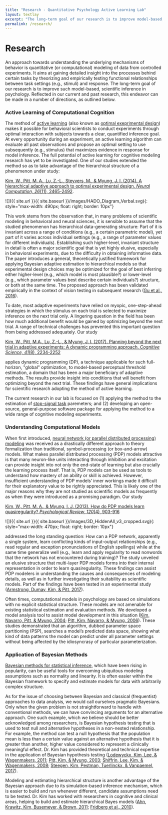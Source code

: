 ```yaml
---
title: "Research - Quantitative Psychology Active Learning Lab"
layout: textlay
excerpt: "The long-term goal of our research is to improve model-based, scientific inference in psychology."
permalink: /research/
---
```


# Research

An approach towards understanding the underlying mechanisms of behavior is quantitative (or computational) modeling of data from controlled experiments. It aims at gaining detailed insight into the processes behind certain tasks by theorizing and empirically testing functional relationships between task settings (e.g., stimuli) and response. The long-term goal of our research is to improve such model-based, scientific inference in psychology. Reflected in our current and past research, this endeavor can be made in a number of directions, as outlined below.

### Active Learning of Computational Cognition

The method of [active learning](https://en.wikipedia.org/wiki/Active_learning_(machine_learning)) (also known as [optimal exeprimental design](https://en.wikipedia.org/wiki/Optimal_design)) makes it possible for behavioral scientists to conduct experiments through optimal interaction with subjects towards a clear, quantified inference goal. At every opportunity during an experiment, an active learning algorithm can evaluate all past observations and propose an optimal setting to use subsequently (e.g., stimulus) that maximizes evidence in response for model inference. The full potential of active learning for cognitive modeling research has yet to be investigated. One of our studies extended the method so as to take advantage of the hierarchical structure of a phenomenon under study:

[Kim, W., Pitt, M. A., Lu, Z.-L., Steyvers, M., & Myung, J. I. (2014). A hierarchical adaptive approach to optimal experimental design. *Neural Computation, 26*(11), 2465-2492](https://www.mitpressjournals.org/doi/abs/10.1162/NECO_a_00654).

![]({{ site.url }}{{ site.baseurl }}/images/HADO_Diagram_Verbal.svg){: style="max-width: 490px; float: right; border: 10px"}

This work stems from the observation that, in many problems of scientific modeling in behavioral and neural sciences, it is sensible to assume that the studied phenomenon has hierarchical data-generating structure: Part of it is invariant across a range of conditions (e.g., a certain parametric model), yet part of it varies across individual settings (e.g., a range of parameter values for different individuals). Establishing such higher-level, invariant structure in detail is often a major scientific goal that is yet highly elusive, especially in behavioral experiments, due to the difficulty in obtaining informative data. The paper introduces a general, theoretically justified framework for applying Bayesian adaptive estimation to hierarchical models so that experimental design choices may be optimized for the goal of best inferring either higher-level (e.g., which model is most plausible?) or lower-level (e.g., which parameter values best describe certain individuals?) structure, or both at the same time. The proposed approach has been validated empirically in the context of vision testing in subsequent research ([Gu et al., 2016](http://jov.arvojournals.org/article.aspx?articleid=2516884)). 

To date, most adaptive experiments have relied on myopic, one-step-ahead strategies in which the stimulus on each trial is selected to maximize inference on the next trial only. A lingering question in the field has been how much additional benefit would
be gained by optimizing beyond the next trial. A range of technical challenges has prevented this important question from being addressed adequately. Our study

[Kim, W., Pitt, M.A., Lu, Z.-L., & Myung, J. I. (2017). Planning beyond the next trial in adaptive experiments: A dynamic programming approach. *Cognitive Science, 41*(8), 2234-2252](http://onlinelibrary.wiley.com/doi/10.1111/cogs.12467/full)

applies dynamic programming (DP), a technique applicable for such full-horizon, "global" optimization, to model-based perceptual
threshold estimation, a domain that has been a major beneficiary of adaptive methods. The results provide insight into conditions that will benefit from optimizing beyond the next trial. These findings have general implications for scientific research adopting the method of active learning.

The current research in our lab is focused on (1) applying the method to the estimation of [stop-signal task](http://www.cambridgecognition.com/cantab/cognitive-tests/executive-function/stop-signal-task-sst/) paremeters; and (2) developing an open-source, general-purpose software package for applying the method to a wide range of cognitive modeling experiments. 

### Understanding Computational Models

When first introduced, [neural network (or parallel distributed processing) modeling](https://en.wikipedia.org/wiki/Connectionism) was received as a drastically different approach to theory formalization than traditional, symbol-processing (or box-and-arrow) models. What makes parallel distributed processing (PDP) models attractive is that many neuron-like units interacting through inhibition and excitation can provide insight into not only the end-state of learning but also crucially the learning process itself. That is, PDP models can be used as tools to understand how mastery of an ability or skill is achieved. However, insufficient understanding of PDP models’ inner workings made it difficult for their explanatory value to be rightly appreciated. This is likely one of the major reasons why they are not studied as scientific models as frequently as when they were introduced as a promising paradigm. Our study

[Kim, W., Pitt, M. A., & Myung, I. J. (2013). How do PDP models learn quasiregularity? *Psychological Review, 120*(4), 903-916](http://psycnet.apa.org/record/2013-31538-001)

![]({{ site.url }}{{ site.baseurl }}/images/3D_HiddenAll_v3_cropped.svg){: style="max-width: 470px; float: right; border: 10px"}

addressed the long standing question: How can a PDP network, apparently a single system, learn conflicting kinds of input-output relationships (e.g., read regular and exception pronunciations of English spellings) while at the same time generalize well (e.g., learn and apply regularity to read nonwords that the network has not encountered during training)? The study unveiled an elusive structure that multi-layer PDP models forms into their internal representation in order to learn quasiregularity. These findings can assist PDP modelers in understanding the causes and consequences of modeling details, as well as in further investigating their suitability as scientific models. Part of the findings have been tested in an experimental study ([Armstrong, Dumay, Kim, & Pitt, 2017](http://psycnet.apa.org/record/2017-03298-005)).

Often times, computational models in psychology are based on simulations with no explicit statistical structure. These models are not amenable for existing statistical estimation and evaluation methods. We developed a model analysis tool to assist model development in this situation ([Kim, Navarro, Pitt, & Myung, 2004](http://papers.nips.cc/paper/2374-an-mcmc-based-method-of-comparing-connectionist-models-in-cognitive-science.pdf); [Pitt, Kim, Navarro, & Myung, 2006](http://psycnet.apa.org/record/2006-01885-003)). These studies demonstrated that an algorithm, dubbed parameter space partitioning (PSP), searches a model’s predicted data space, showing what kind of data patterns the model can predict under all parameter settings without being affected by the idiosyncrasy of particular parameterization.

### Application of Bayesian Methods

[Bayesian methods for statistical inference](https://en.wikipedia.org/wiki/Bayesian_inference), which have been rising in popularity, can be useful tools for overcoming ubiquitous modeling assumptions such as normality and linearity. It is often easier within the Bayesian framework to specify and estimate models for data with arbitrarily complex structure.

As for the issue of choosing between Bayesian and classical (frequentist) approaches to data analysis, we would call ourselves pragmatic Bayesians. Only when the given problem is not straightforward to handle with conventional methods, we can have convincing arguments for an alternative approach. One such example, which we believe should be better acknowledged among researchers, is Bayesian hypothesis testing that is used to test null and alternative hypotheses in a non-nested relationship. For example, the method can test a null hypothesis that the population mean is less than a certain value against an alternative hypothesis that it is greater than another, higher value considered to represent a clinically meaningful effect. Dr. Kim has provided theoretical and technical expertise in the application of Bayesian hypothesis testing ([Lodewyckx, Kim, Lee, & Wagenmakers, 2011](http://www.sciencedirect.com/science/article/pii/S0022249611000423); [Pitt, Kim, & Myung, 2003](https://link.springer.com/article/10.3758/BF03196467); [Shiffrin, Lee, Kim, & Wagenmakers, 2008](http://onlinelibrary.wiley.com/doi/10.1080/03640210802414826/full); [Steegen, Kim, Pestman, Tuerlinckx, & Vanpaemel, 2017](https://www.sciencedirect.com/science/article/pii/S0022249617300275)).

Modeling and estimating hierarchical structure is another advantage of the Bayesian approach due to its simulation-based inference mechanism, which is easier to build and run whenever different, candidate assumptions need to be tested. Dr. Kim has worked with researchers in cognitive and clinical areas, helping to build and estimate hierarchical Bayes models ([Ahn, Krawitz, Kim, Busemeyer, & Brown, 2011](http://psycnet.apa.org/record/2011-09442-003); [Fridberg et al., 2010](http://www.sciencedirect.com/science/article/pii/S0022249609001205)).
